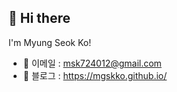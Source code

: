 ## 👋 Hi there
I'm Myung Seok Ko!

* 👔 이메일 : msk724012@gmail.com
* 🌱 블로그 : https://mgskko.github.io/
<!--
 ![Metrics](/github-metrics-mgskko.svg)


**mgskko/mgskko** is a ✨ _special_ ✨ repository because its `README.md` (this file) appears on your GitHub profile.

Here are some ideas to get you started:

- 🔭 I’m currently working on ...
- 🌱 I’m currently learning ...
- 👯 I’m looking to collaborate on ...
- 🤔 I’m looking for help with ...
- 💬 Ask me about ...
- 📫 How to reach me: ...
- 😄 Pronouns: ...
- ⚡ Fun fact: ...
-->
